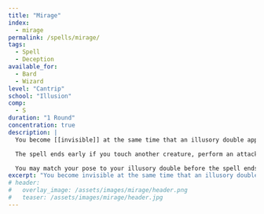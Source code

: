 ```yaml
---
title: "Mirage"
index: 
  - mirage
permalink: /spells/mirage/
tags:
  - Spell
  - Deception
available_for:
  - Bard
  - Wizard
level: "Cantrip"
school: "Illusion"
comp:
  - S
duration: "1 Round"
concentration: true
description: |
  You become [[invisible]] at the same time that an illusory double appears instead of you.

  The spell ends early if you touch another creature, perform an attack, make an audible sound, or if someone tries to interact with your illusion. You automatically fail Constitution saving throws to maintain concentration when this spell is interrupted.

  You may match your pose to your illusory double before the spell ends, making it seem like you were there all along. This way, you can make your dagger appear to teleport from your belt and into your hand, pocket a coin while seeming to sit still, etc. Otherwise, it will seem as if you've teleported to your current position.
excerpt: "You become invisible at the same time that an illusory double appears instead of you."
# header:
#   overlay_image: /assets/images/mirage/header.png
#   teaser: /assets/images/mirage/header.jpg
---
```

